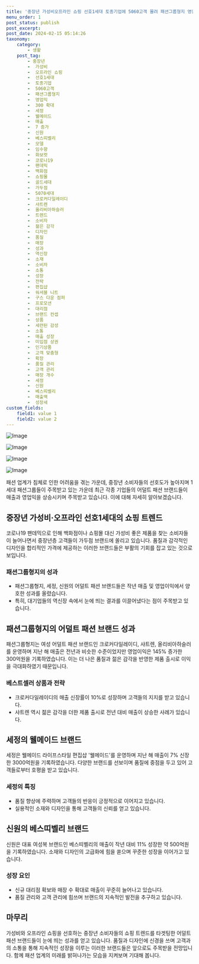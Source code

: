 ```yaml
---
title: '중장년 가성비오프라인 쇼핑 선호1세대 토종기업에 5060고객 몰려 패션그룹형지 영업익 300 확대'
menu_order: 1
post_status: publish
post_excerpt: 
post_date: 2024-02-15 05:14:26
taxonomy:
    category:
        - 생활
    post_tag:
        - 중장년
        -  가성비
        -  오프라인 쇼핑
        -  선호1세대
        -  토종기업
        -  5060고객
        -  패션그룹형지
        -  영업익
        -  300 확대
        -  세정
        -  웰메이드
        -  매출
        -  7 증가
        -  신원
        -  베스띠벨리
        -  모델
        -  임수향
        -  화보컷
        -  코로나19
        -  팬데믹
        -  백화점
        -  쇼핑몰
        -  골드세대
        -  가두점
        -  5070세대
        -  크로커다일레이디
        -  샤트렌
        -  올리비아하슬러
        -  트렌드
        -  소비자
        -  젊은 감각
        -  디자인
        -  품질
        -  매장
        -  성과
        -  역신장
        -  소재
        -  소비자
        -  소통
        -  성장
        -  전략
        -  편집샵
        -  워셔블 니트
        -  구스 다운 점퍼
        -  프로모션
        -  대리점
        -  브랜드 컨셉
        -  상품
        -  세련된 감성
        -  소통
        -  매출 성장
        -  미입점 상권
        -  인기상품
        -  고객 맞춤형
        -  확장
        -  품질 관리
        -  고객 관리
        -  매장 개수
        -  세정
        -  신원
        -  베스띠벨리
        -  매출액
        -  성장세
custom_fields:
    field1: value 1
    field2: value 2
---
```


![Image](https://imgnews.pstatic.net/image/009/2024/02/13/0005257863_001_20240214055803932.png?type=w647)

![Image](https://imgnews.pstatic.net/image/009/2024/02/13/0005257863_002_20240214055804059.jpg?type=w647)

![Image](https://imgnews.pstatic.net/image/009/2024/02/13/0005257863_003_20240214055804112.jpg?type=w647)

![Image](https://imgnews.pstatic.net/image/009/2024/02/13/0005257863_004_20240214055804156.jpg?type=w647)

패션 업계가 침체로 인한 어려움을 겪는 가운데, 중장년 소비자들의 선호도가 높아지며 1세대 패션그룹들이 주목받고 있는 가운데 최근 각종 기업들의 어덜트 패션 브랜드들이 매출과 영업익을 상승시키며 주목받고 있습니다. 이에 대해 자세히 알아보겠습니다.
## 중장년 가성비·오프라인 선호1세대의 쇼핑 트렌드
코로나19 팬데믹으로 인해 백화점이나 쇼핑몰 대신 가성비 좋은 제품을 찾는 소비자들이 늘어나면서 중장년층 고객들이 가두점 브랜드에 쏠리고 있습니다. 품질과 감각적인 디자인을 합리적인 가격에 제공하는 이러한 브랜드들은 부활의 기회를 잡고 있는 것으로 보입니다.
### 패션그룹형지의 성과
- 패션그룹형지, 세정, 신원의 어덜트 패션 브랜드들은 작년 매출 및 영업이익에서 양호한 성과를 올렸습니다.
- 특히, 대기업들의 역신장 속에서 눈에 띄는 결과를 이끌어냈다는 점이 주목받고 있습니다.
## 패션그룹형지의 어덜트 패션 브랜드 성과
패션그룹형지는 여성 어덜트 패션 브랜드인 크로커다일레이디, 샤트렌, 올리비아하슬러를 운영하며 지난 해 매출은 전년과 비슷한 수준이었지만 영업이익은 145% 증가한 300억원을 기록하였습니다. 이는 더 나은 품질과 젊은 감각을 반영한 제품 출시로 이익을 극대화하였기 때문입니다.
### 베스트셀러 상품과 전략
- 크로커다일레이디의 매출 신장률이 10%로 성장하며 고객들의 지지를 받고 있습니다.
- 샤트렌 역시 젊은 감각을 더한 제품 출시로 전년 대비 매출이 상승한 사례가 있습니다.
## 세정의 웰메이드 브랜드
세정은 웰메이드 라이프스타일 편집샵 '웰메이드'를 운영하며 지난 해 매출이 7% 신장한 3000억원을 기록하였습니다. 다양한 브랜드를 선보이며 품질에 중점을 두고 있어 고객들로부터 호평을 받고 있습니다.
### 세정의 특징
- 품질 향상에 주력하며 고객들의 반응이 긍정적으로 이어지고 있습니다.
- 실용적인 소재와 디자인을 통해 고객들의 신뢰를 얻고 있습니다.
## 신원의 베스띠벨리 브랜드
신원은 대표 여성복 브랜드인 베스띠벨리의 매출이 작년 대비 11% 성장한 약 500억원을 기록하였습니다. 소재와 디자인의 고급화에 힘을 쏟으며 꾸준한 성장을 이어가고 있습니다.
### 성장 요인
- 신규 대리점 확보와 매장 수 확대로 매출이 꾸준히 늘어나고 있습니다.
- 품질 관리와 고객 관리에 힘쓰며 브랜드의 지속적인 발전을 추구하고 있습니다.
## 마무리
가성비와 오프라인 쇼핑을 선호하는 중장년 소비자들의 쇼핑 트렌드를 타겟팅한 어덜트 패션 브랜드들이 눈에 띄는 성과를 얻고 있습니다. 품질과 디자인에 신경을 쓰며 고객과의 소통을 통해 지속적인 성장을 이루는 이러한 브랜드들은 앞으로도 주목받을 전망입니다. 함께 패션 업계의 미래를 밝혀나가는 모습을 지켜보며 기대해 봅니다.
